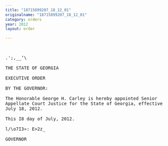 ```yaml
---
title: "18715899207_18_12_01"
originalname: "18715899207_18_12_01"
category: orders
year: 2012
layout: order

---
```

<pre>
 

.';,__‘\

THE STATE OF GEORGIA

EXECUTIVE ORDER

BY THE GOVERNOR:

The Honorable George H. Carley is hereby appointed Senior
Appellate Court Justice for the State of Georgia, effective
July 18, 2012.

This I8 day of July, 2012.

l/\o7I3»: E>2z_

GOVERNOR

</pre>
